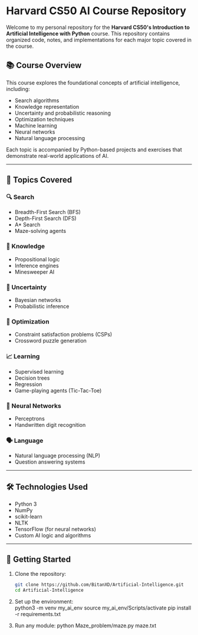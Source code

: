 # Harvard CS50 AI Course Repository

Welcome to my personal repository for the **Harvard CS50's Introduction to Artificial Intelligence with Python** course. This repository contains organized code, notes, and implementations for each major topic covered in the course.

## 📚 Course Overview

This course explores the foundational concepts of artificial intelligence, including:
- Search algorithms
- Knowledge representation
- Uncertainty and probabilistic reasoning
- Optimization techniques
- Machine learning
- Neural networks
- Natural language processing

Each topic is accompanied by Python-based projects and exercises that demonstrate real-world applications of AI.

---
## 🧠 Topics Covered

### 🔍 Search
- Breadth-First Search (BFS)
- Depth-First Search (DFS)
- A* Search
- Maze-solving agents

### 🧠 Knowledge
- Propositional logic
- Inference engines
- Minesweeper AI

### 🎲 Uncertainty
- Bayesian networks
- Probabilistic inference

### 🧩 Optimization
- Constraint satisfaction problems (CSPs)
- Crossword puzzle generation

### 📈 Learning
- Supervised learning
- Decision trees
- Regression
- Game-playing agents (Tic-Tac-Toe)

### 🧬 Neural Networks
- Perceptrons
- Handwritten digit recognition

### 🗣️ Language
- Natural language processing (NLP)
- Question answering systems

---

## 🛠️ Technologies Used

- Python 3
- NumPy
- scikit-learn
- NLTK
- TensorFlow (for neural networks)
- Custom AI logic and algorithms

---

## 🚀 Getting Started

1. Clone the repository:
   ```bash
   git clone https://github.com/BitanXD/Artificial-Intelligence.git
   cd Artificial-Intelligence

2. Set up the environment:  
  python3 -m venv my_ai_env
  source  my_ai_env/Scripts/activate
  pip install -r requirements.txt

3. Run any module:
   python Maze_problem/maze.py maze.txt



